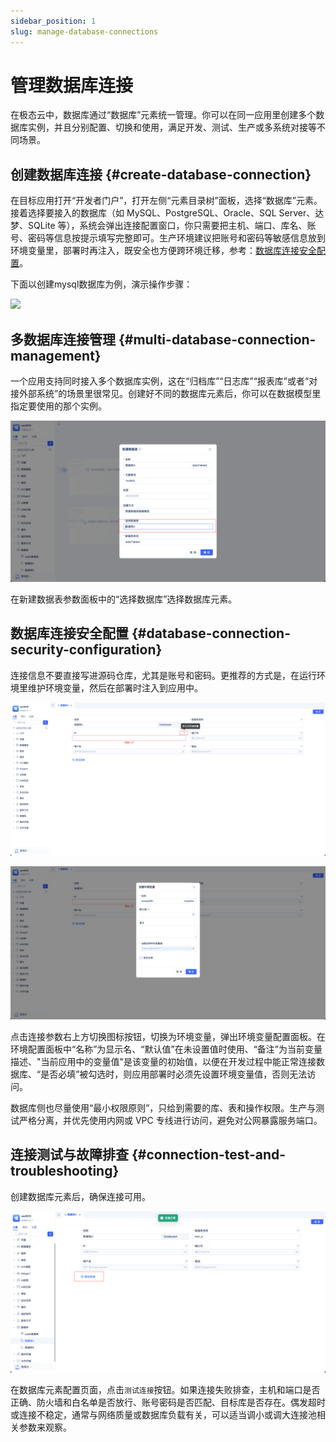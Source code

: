 ```yaml
---
sidebar_position: 1
slug: manage-database-connections
---
```


# 管理数据库连接
在极态云中，数据库通过“数据库”元素统一管理。你可以在同一应用里创建多个数据库实例，并且分别配置、切换和使用，满足开发、测试、生产或多系统对接等不同场景。

## 创建数据库连接 {#create-database-connection}
在目标应用打开“开发者门户”，打开左侧“元素目录树”面板，选择“数据库”元素。接着选择要接入的数据库（如 MySQL、PostgreSQL、Oracle、SQL Server、达梦、SQLite 等），系统会弹出连接配置窗口，你只需要把主机、端口、库名、账号、密码等信息按提示填写完整即可。生产环境建议把账号和密码等敏感信息放到环境变量里，部署时再注入，既安全也方便跨环境迁移，参考：[数据库连接安全配置](#database-connection-security-configuration)。

下面以创建mysql数据库为例，演示操作步骤：

![](./img/create-database-element.gif)

## 多数据库连接管理 {#multi-database-connection-management}
一个应用支持同时接入多个数据库实例，这在“归档库”“日志库”“报表库”或者“对接外部系统”的场景里很常见。创建好不同的数据库元素后，你可以在数据模型里指定要使用的那个实例。

![](./img/create-database-element-step-3-1.png)

在新建数据表参数面板中的“选择数据库”选择数据库元素。

## 数据库连接安全配置 {#database-connection-security-configuration}
连接信息不要直接写进源码仓库，尤其是账号和密码。更推荐的方式是，在运行环境里维护环境变量，然后在部署时注入到应用中。

![定义环境变量.png](./img/define-environment-variables.png)

![创建环境变量.png](./img/create-environment-variables.png)

点击连接参数右上方切换图标按钮，切换为环境变量，弹出环境变量配置面板。在环境配置面板中“名称”为显示名、“默认值”在未设置值时使用、“备注”为当前变量描述、"当前应用中的变量值"是该变量的初始值，以便在开发过程中能正常连接数据库、“是否必填”被勾选时，则应用部署时必须先设置环境变量值，否则无法访问。

数据库侧也尽量使用“最小权限原则”，只给到需要的库、表和操作权限。生产与测试严格分离，并优先使用内网或 VPC 专线进行访问，避免对公网暴露服务端口。

## 连接测试与故障排查 {#connection-test-and-troubleshooting}
创建数据库元素后，确保连接可用。

![测试数据库连接.png](./img/test-database-connection.png)

在数据库元素配置页面，点击`测试连接`按钮。如果连接失败排查，主机和端口是否正确、防火墙和白名单是否放行、账号密码是否匹配、目标库是否存在。偶发超时或连接不稳定，通常与网络质量或数据库负载有关，可以适当调小或调大连接池相关参数来观察。

